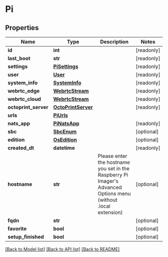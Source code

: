 # Pi


## Properties
Name | Type | Description | Notes
------------ | ------------- | ------------- | -------------
**id** | **int** |  | [readonly] 
**last_boot** | **str** |  | [readonly] 
**settings** | [**PiSettings**](PiSettings.md) |  | [readonly] 
**user** | [**User**](User.md) |  | [readonly] 
**system_info** | [**SystemInfo**](SystemInfo.md) |  | [readonly] 
**webrtc_edge** | [**WebrtcStream**](WebrtcStream.md) |  | [readonly] 
**webrtc_cloud** | [**WebrtcStream**](WebrtcStream.md) |  | [readonly] 
**octoprint_server** | [**OctoPrintServer**](OctoPrintServer.md) |  | [readonly] 
**urls** | [**PiUrls**](PiUrls.md) |  | 
**nats_app** | [**PiNatsApp**](PiNatsApp.md) |  | [readonly] 
**sbc** | [**SbcEnum**](SbcEnum.md) |  | [optional] 
**edition** | [**OsEdition**](OsEdition.md) |  | [optional] 
**created_dt** | **datetime** |  | [readonly] 
**hostname** | **str** | Please enter the hostname you set in the Raspberry Pi Imager&#39;s Advanced Options menu (without .local extension) | [optional] 
**fqdn** | **str** |  | [optional] 
**favorite** | **bool** |  | [optional] 
**setup_finished** | **bool** |  | [optional] 

[[Back to Model list]](../README.md#documentation-for-models) [[Back to API list]](../README.md#documentation-for-api-endpoints) [[Back to README]](../README.md)



